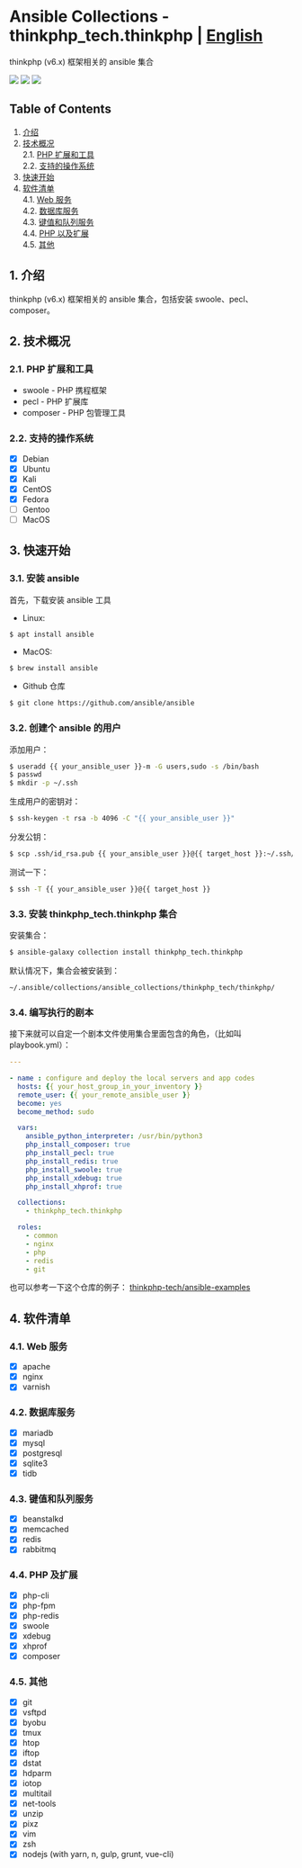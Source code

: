 # Ansible Collections - thinkphp_tech.thinkphp | [English](README.md)

thinkphp (v6.x) 框架相关的 ansible 集合

[<img src="https://img.shields.io/github/license/thinkphp-tech/ansible-collection-thinkphp?style=flat-square">](./LICENSE)
<img src="https://img.shields.io/github/repo-size/thinkphp-tech/ansible-collection-thinkphp?style=flat-square">
<img src="https://img.shields.io/github/last-commit/thinkphp-tech/ansible-collection-thinkphp?style=flat-square">

## Table of Contents
1. [介绍](#chapter-1)
2. [技术概况](#chapter-2)<br>
  2.1. [PHP 扩展和工具](#chapter-2-1)<br>
  2.2. [支持的操作系统](#chapter-2-3)
1. [快速开始](#chapter-3)
2. [软件清单](#chapter-4)<br>
  4.1. [Web 服务](#chapter-4-1)<br>
  4.2. [数据库服务](#chapter-4-2)<br>
  4.3. [键值和队列服务](#chapter-4-3)<br>
  4.4. [PHP 以及扩展](#chapter-4-4)<br>
  4.5. [其他](#chapter-4-5)

## 1. 介绍 <a id="chapter-1"></a>

thinkphp (v6.x) 框架相关的 ansible 集合，包括安装 swoole、pecl、composer。

## 2. 技术概况 <a id="chapter-2"></a>

### 2.1. PHP 扩展和工具 <a id="chapter-2-1"></a>

* swoole - PHP 携程框架
* pecl - PHP 扩展库
* composer - PHP 包管理工具

### 2.2. 支持的操作系统  <a id="chapter-2-3"></a>

* [x] Debian
* [x] Ubuntu
* [x] Kali
* [x] CentOS
* [x] Fedora
* [ ] Gentoo
* [ ] MacOS

## 3. 快速开始  <a id="chapter-3"></a>

### 3.1. 安装 ansible

首先，下载安装 ansible 工具
- Linux:
```bash
$ apt install ansible
```

- MacOS:
```bash
$ brew install ansible
```

- Github 仓库
```bash
$ git clone https://github.com/ansible/ansible
```

### 3.2. 创建个 ansible 的用户

添加用户：
```bash
$ useradd {{ your_ansible_user }}-m -G users,sudo -s /bin/bash
$ passwd
$ mkdir -p ~/.ssh
```

生成用户的密钥对：
```bash
$ ssh-keygen -t rsa -b 4096 -C "{{ your_ansible_user }}"
```

分发公钥：
```bash
$ scp .ssh/id_rsa.pub {{ your_ansible_user }}@{{ target_host }}:~/.ssh/authorized_keys
```

测试一下：
```bash
$ ssh -T {{ your_ansible_user }}@{{ target_host }}
```

### 3.3. 安装 thinkphp_tech.thinkphp 集合

安装集合：
```bash
$ ansible-galaxy collection install thinkphp_tech.thinkphp
```

默认情况下，集合会被安装到：
```bash
~/.ansible/collections/ansible_collections/thinkphp_tech/thinkphp/
```

### 3.4. 编写执行的剧本
接下来就可以自定一个剧本文件使用集合里面包含的角色，（比如叫 playbook.yml）：

```yaml
---

- name : configure and deploy the local servers and app codes
  hosts: {{ your_host_group_in_your_inventory }}
  remote_user: {{ your_remote_ansible_user }}
  become: yes
  become_method: sudo

  vars:
    ansible_python_interpreter: /usr/bin/python3
    php_install_composer: true
    php_install_pecl: true
    php_install_redis: true
    php_install_swoole: true
    php_install_xdebug: true
    php_install_xhprof: true

  collections:
    - thinkphp_tech.thinkphp

  roles:
    - common
    - nginx
    - php
    - redis
    - git
```

也可以参考一下这个仓库的例子： [thinkphp-tech/ansible-examples](https://github.com/thinkphp-tech/ansible-examples)

## 4. 软件清单 <a id="chapter-4"></a>

### 4.1. Web 服务 <a id="chapter-4-1"></a>

- [x] apache
- [x] nginx
- [x] varnish

### 4.2. 数据库服务 <a id="chapter-4-2"></a>

- [x] mariadb
- [x] mysql
- [x] postgresql
- [x] sqlite3
- [x] tidb

### 4.3. 键值和队列服务 <a id="chapter-4-3"></a>

- [x] beanstalkd
- [x] memcached
- [x] redis
- [x] rabbitmq

### 4.4. PHP 及扩展 <a id="chapter-4-4"></a>

- [x] php-cli
- [x] php-fpm
- [x] php-redis
- [x] swoole
- [x] xdebug
- [x] xhprof
- [x] composer

### 4.5. 其他 <a id="chapter-4-5"></a>

- [x] git
- [x] vsftpd
- [x] byobu
- [x] tmux
- [x] htop
- [x] iftop
- [x] dstat
- [x] hdparm
- [x] iotop
- [x] multitail
- [x] net-tools
- [x] unzip
- [x] pixz
- [x] vim
- [x] zsh
- [x] nodejs (with yarn, n, gulp, grunt, vue-cli)